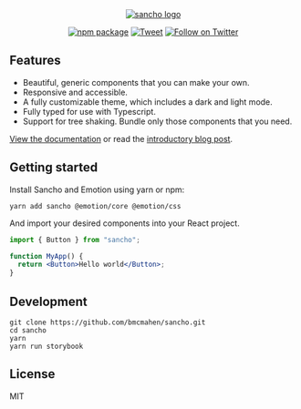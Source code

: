 <div align="center">
  <a href="https://sancho-ui.com/">
    <img alt="sancho logo"
    max-width="600px"
    alt="Sancho is a responsive and accessible design system built with React, Typescript and Emotion. Named after the ever-faithful, hilariously acerbic sidekick of Don Quixote, Sancho is designed to help you no matter how quixotic your dreams may be."
     src="https://raw.githubusercontent.com/bmcmahen/sancho/theme/branding.png">
  </a>
</div>

<div align="center">
  
[![npm package](https://img.shields.io/npm/v/sancho/latest.svg)](https://www.npmjs.com/package/sancho)
[![Tweet](https://img.shields.io/twitter/url/http/shields.io.svg?style=social)](https://twitter.com/intent/tweet?text=Sancho%20is%20a%20responsive%20and%20accessible%20design%20system%20built%20with%20React%2C%20Typescript%20and%20Emotion&url=https://sancho-ui.com&hashtags=react,design,javascript)
[![Follow on Twitter](https://img.shields.io/twitter/follow/benmcmahen.svg?style=social&logo=twitter)](
https://twitter.com/intent/follow?screen_name=benmcmahen
)

</div>

## Features

- Beautiful, generic components that you can make your own.
- Responsive and accessible.
- A fully customizable theme, which includes a dark and light mode.
- Fully typed for use with Typescript.
- Support for tree shaking. Bundle only those components that you need.

[View the documentation](https://sancho-ui.com) or read the [introductory blog post](https://benmcmahen.com/introducing-sancho/).

## Getting started

Install Sancho and Emotion using yarn or npm:

```
yarn add sancho @emotion/core @emotion/css
```

And import your desired components into your React project.

```jsx
import { Button } from "sancho";

function MyApp() {
  return <Button>Hello world</Button>;
}
```

## Development

```
git clone https://github.com/bmcmahen/sancho.git
cd sancho
yarn
yarn run storybook
```

## License

MIT
